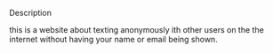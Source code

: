 Description

this is a website about texting anonymously ith other users on the the internet without having your name or email being shown.  

